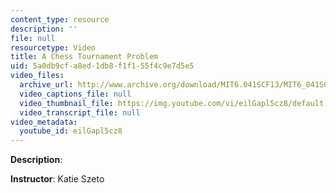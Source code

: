 ```yaml
---
content_type: resource
description: ''
file: null
resourcetype: Video
title: A Chess Tournament Problem
uid: 5a0db9cf-a8ed-1db8-f1f1-55f4c9e7d5e5
video_files:
  archive_url: http://www.archive.org/download/MIT6.041SCF13/MIT6_041SCF13_A_Chess_Tournament_Problem_300k.mp4
  video_captions_file: null
  video_thumbnail_file: https://img.youtube.com/vi/eilGapl5cz8/default.jpg
  video_transcript_file: null
video_metadata:
  youtube_id: eilGapl5cz8
---
```


**Description**:

**Instructor**: Katie Szeto